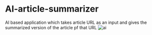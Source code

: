 # AI-article-summarizer
AI based application which takes article URL as an input and gives the summarized  version of the article pf that URL
![ai](https://github.com/vinaykumar-l/AI-article-summarizer/assets/122248841/be5f91f5-89a0-492a-9b6f-44c228a688d9)
